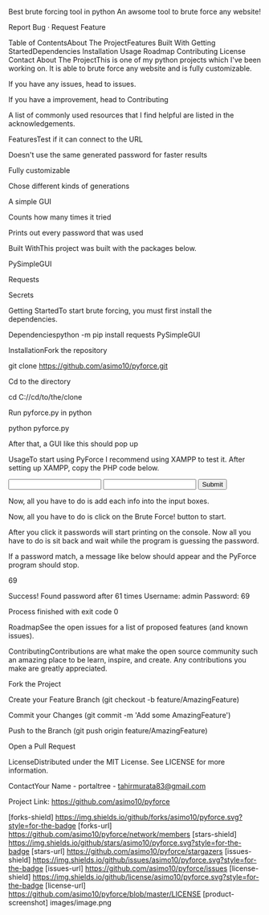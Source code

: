 





Best brute forcing tool in python
An awsome tool to brute force any website! 

Report Bug · Request Feature

Table of ContentsAbout The ProjectFeatures
Built With
Getting StartedDependencies
Installation
Usage
Roadmap
Contributing
License
Contact
About The ProjectThis is one of my python projects which I've been working on. It is able to brute force any website and is fully customizable.

If you have any issues, head to issues.

If you have a improvement, head to Contributing

A list of commonly used resources that I find helpful are listed in the acknowledgements.

FeaturesTest if it can connect to the URL

Doesn't use the same generated password for faster results

Fully customizable

Chose different kinds of generations

A simple GUI

Counts how many times it tried

Prints out every password that was used

Built WithThis project was built with the packages below.

PySimpleGUI

Requests

Secrets

Getting StartedTo start brute forcing, you must first install the dependencies.

Dependenciespython -m pip install requests PySimpleGUI

InstallationFork the repository

git clone https://github.com/asimo10/pyforce.git

Cd to the directory

cd C://cd/to/the/clone

Run pyforce.py in python

python pyforce.py

After that, a GUI like this should pop up

UsageTo start using PyForce I recommend using XAMPP to test it. After setting up XAMPP, copy the PHP code below.

<?php

if ($_POST[usr] == "admin" and $_POST[psw] == "69"){
  print "true";
}
else{
  print "false";
}

?>
<form method="post">
  <input name="usr" type="text">
  <input name="psw" type="text">
  <button type="submit">Submit</button>
</form>

Now, all you have to do is add each info into the input boxes.

Now, all you have to do is click on the Brute Force! button to start.

After you click it passwords will start printing on the console. Now all you have to do is sit back and wait while the program is guessing the password.

If a password match, a message like below should appear and the PyForce program should stop.

69

Success!
Found password after 61 times
Username: admin 
Password: 69

Process finished with exit code 0

RoadmapSee the open issues for a list of proposed features (and known issues).

ContributingContributions are what make the open source community such an amazing place to be learn, inspire, and create. Any contributions you make are greatly appreciated.

Fork the Project

Create your Feature Branch (git checkout -b feature/AmazingFeature)

Commit your Changes (git commit -m 'Add some AmazingFeature')

Push to the Branch (git push origin feature/AmazingFeature)

Open a Pull Request

LicenseDistributed under the MIT License. See LICENSE for more information.

ContactYour Name - portaltree - tahirmurata83@gmail.com

Project Link: https://github.com/asimo10/pyforce

[forks-shield]    https://img.shields.io/github/forks/asimo10/pyforce.svg?style=for-the-badge 
[forks-url]    https://github.com/asimo10/pyforce/network/members 
[stars-shield]    https://img.shields.io/github/stars/asimo10/pyforce.svg?style=for-the-badge 
[stars-url]    https://github.com/asimo10/pyforce/stargazers 
[issues-shield]    https://img.shields.io/github/issues/asimo10/pyforce.svg?style=for-the-badge 
[issues-url]    https://github.com/asimo10/pyforce/issues 
[license-shield]    https://img.shields.io/github/license/asimo10/pyforce.svg?style=for-the-badge 
[license-url]    https://github.com/asimo10/pyforce/blob/master/LICENSE 
[product-screenshot]    images/image.png 
